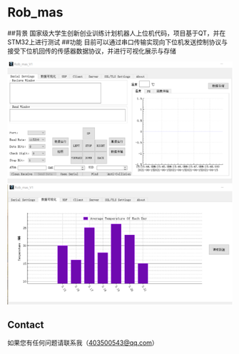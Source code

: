 # Rob_mas

##背景
国家级大学生创新创业训练计划机器人上位机代码，项目基于QT，并在STM32上进行测试
##功能
目前可以通过串口传输实现向下位机发送控制协议与接受下位机回传的传感器数据协议，并进行可视化展示与存储
<p align="center">
    <img src='img/上位机1.png' width="660"/>
	<img src='img/上位机2.png' width="660"/>
</p>

## Contact
如果您有任何问题请联系我（403500543@qq.com）
